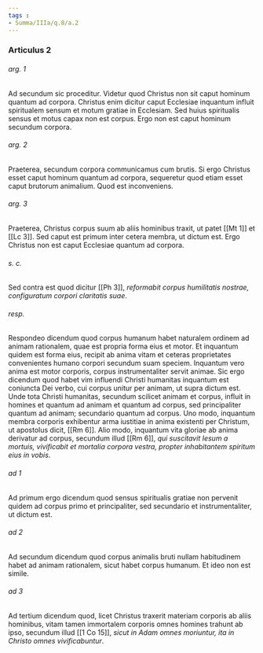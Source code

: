 ```yaml
---
tags : 
- Summa/IIIa/q.8/a.2
---
```


### Articulus 2

###### arg. 1
Ad secundum sic proceditur. Videtur quod Christus non sit caput hominum quantum ad corpora. Christus enim dicitur caput Ecclesiae inquantum influit spiritualem sensum et motum gratiae in Ecclesiam. Sed huius spiritualis sensus et motus capax non est corpus. Ergo non est caput hominum secundum corpora.

###### arg. 2
Praeterea, secundum corpora communicamus cum brutis. Si ergo Christus esset caput hominum quantum ad corpora, sequeretur quod etiam esset caput brutorum animalium. Quod est inconveniens.

###### arg. 3
Praeterea, Christus corpus suum ab aliis hominibus traxit, ut patet [[Mt 1]] et [[Lc 3]]. Sed caput est primum inter cetera membra, ut dictum est. Ergo Christus non est caput Ecclesiae quantum ad corpora.

###### s. c.
Sed contra est quod dicitur [[Ph 3]], *reformabit corpus humilitatis nostrae, configuratum corpori claritatis suae*.

###### resp.
Respondeo dicendum quod corpus humanum habet naturalem ordinem ad animam rationalem, quae est propria forma eius et motor. Et inquantum quidem est forma eius, recipit ab anima vitam et ceteras proprietates convenientes humano corpori secundum suam speciem. Inquantum vero anima est motor corporis, corpus instrumentaliter servit animae. Sic ergo dicendum quod habet vim influendi Christi humanitas inquantum est coniuncta Dei verbo, cui corpus unitur per animam, ut supra dictum est. Unde tota Christi humanitas, secundum scilicet animam et corpus, influit in homines et quantum ad animam et quantum ad corpus, sed principaliter quantum ad animam; secundario quantum ad corpus. Uno modo, inquantum membra corporis exhibentur arma iustitiae in anima existenti per Christum, ut apostolus dicit, [[Rm 6]]. Alio modo, inquantum vita gloriae ab anima derivatur ad corpus, secundum illud [[Rm 6]], *qui suscitavit Iesum a mortuis, vivificabit et mortalia corpora vestra, propter inhabitantem spiritum eius in vobis*.

###### ad 1
Ad primum ergo dicendum quod sensus spiritualis gratiae non pervenit quidem ad corpus primo et principaliter, sed secundario et instrumentaliter, ut dictum est.

###### ad 2
Ad secundum dicendum quod corpus animalis bruti nullam habitudinem habet ad animam rationalem, sicut habet corpus humanum. Et ideo non est simile.

###### ad 3
Ad tertium dicendum quod, licet Christus traxerit materiam corporis ab aliis hominibus, vitam tamen immortalem corporis omnes homines trahunt ab ipso, secundum illud [[1 Co 15]], *sicut in Adam omnes moriuntur, ita in Christo omnes vivificabuntur*.

